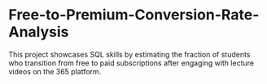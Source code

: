 # Free-to-Premium-Conversion-Rate-Analysis
This project showcases SQL skills by estimating the fraction of students who transition from free to paid subscriptions after engaging with lecture videos on the 365 platform.
